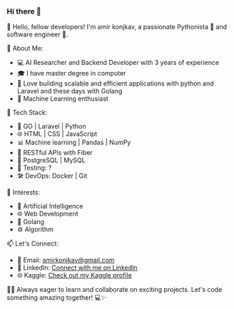 ### Hi there 👋
👋 Hello, fellow developers! I'm amir konjkav, a passionate Pythonista 🐍 and software engineer 🚀.

🌟 About Me:
- 💻 AI Researcher and Backend Developer with 3 years of experience
- 🎓 I have master degree in computer
- 🚀 Love building scalable and efficient applications with python and Laravel and these days with Golang
- 🤖 Machine Learning enthusiast

🔧 Tech Stack:
- 🐍 GO | Laravel | Python
- 🌐 HTML | CSS | JavaScript
- 📊 Machine learning | Pandas | NumPy
- 🚀 RESTful APIs with Fiber 
- 🐘 PostgreSQL | MySQL
- 🧪 Testing: ?
- 🛠 DevOps: Docker | Git 

🌈 Interests:
- 🤖 Artificial Intelligence
- 🌐 Web Development
- 🚀 Golang
- ⚙️ Algorithm

📫 Let's Connect:
- 📧 Email: amirkonjkav@gmail.com
- 🔗 LinkedIn: [Connect with me on LinkedIn](https://www.linkedin.com/in/amir-konjkav-7761b350/)
- 🌐 Kaggle: [Check out my Kaggle profile](https://www.kaggle.com/amirkonjkav)


👨‍💻 Always eager to learn and collaborate on exciting projects. Let's code something amazing together! 💻✨


